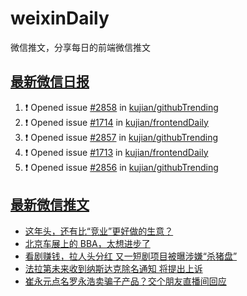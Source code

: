 # weixinDaily
微信推文，分享每日的前端微信推文

## [最新微信日报](https://github.com/kujian/weixinDaily/issues)

<!--START_SECTION:activity-->
1. ❗ Opened issue [#2858](https://github.com/kujian/githubTrending/issues/2858) in [kujian/githubTrending](https://github.com/kujian/githubTrending)
2. ❗ Opened issue [#1714](https://github.com/kujian/frontendDaily/issues/1714) in [kujian/frontendDaily](https://github.com/kujian/frontendDaily)
3. ❗ Opened issue [#2857](https://github.com/kujian/githubTrending/issues/2857) in [kujian/githubTrending](https://github.com/kujian/githubTrending)
4. ❗ Opened issue [#1713](https://github.com/kujian/frontendDaily/issues/1713) in [kujian/frontendDaily](https://github.com/kujian/frontendDaily)
5. ❗ Opened issue [#2856](https://github.com/kujian/githubTrending/issues/2856) in [kujian/githubTrending](https://github.com/kujian/githubTrending)
<!--END_SECTION:activity-->


## [最新微信推文](https://weixin.qdkfweb.cn/)

<!-- BLOG-POST-LIST:START -->
- [这年头，还有比“竞业”更好做的生意？](https://weixin.qdkfweb.cn/44086.html)
- [北京车展上的 BBA，太想进步了](https://weixin.qdkfweb.cn/44088.html)
- [看剧赚钱，拉人头分红 又一短剧项目被曝涉嫌“杀猪盘”](https://weixin.qdkfweb.cn/44089.html)
- [法拉第未来收到纳斯达克除名通知 将提出上诉](https://weixin.qdkfweb.cn/44090.html)
- [崔永元点名罗永浩卖骗子产品？交个朋友直播间回应](https://weixin.qdkfweb.cn/44091.html)
<!-- BLOG-POST-LIST:END -->